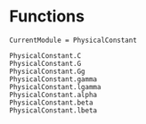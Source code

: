 # Functions

```@meta
CurrentModule = PhysicalConstant
```

```@docs
PhysicalConstant.C
PhysicalConstant.G
PhysicalConstant.Gg
PhysicalConstant.gamma
PhysicalConstant.lgamma
PhysicalConstant.alpha
PhysicalConstant.beta
PhysicalConstant.lbeta
```
